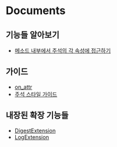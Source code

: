 Documents
====

기능들 알아보기
----
* [메소드 내부에서 주석의 각 속성에 접근하기](method_attr.md)

가이드
----
* [on_attr](on_attr.md)
* [주석 스타일 가이드](comment_style.md)

내장된 확장 기능들
----
* [DigestExtension](exts/digest_extension.md)
* [LogExtension](exts/log_extension.md)

